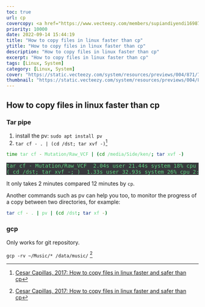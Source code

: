 ```yaml
---
toc: true
url: cp
covercopy: <a href="https://www.vecteezy.com/members/supiandiyendi169870">© supiandiyendi169870</a>
priority: 10000
date: 2022-09-14 15:44:19
title: "How to copy files in linux faster than cp"
ytitle: "How to copy files in linux faster than cp"
description: "How to copy files in linux faster than cp"
excerpt: "How to copy files in linux faster than cp"
tags: [Linux, System]
category: [Linux, System]
cover: "https://static.vecteezy.com/system/resources/previews/004/871/788/non_2x/keyboard-keys-ctrl-c-and-ctrl-v-copy-and-paste-the-key-shortcuts-computer-icon-on-yellow-background-free-vector.jpg"
thumbnail: "https://static.vecteezy.com/system/resources/previews/004/871/788/non_2x/keyboard-keys-ctrl-c-and-ctrl-v-copy-and-paste-the-key-shortcuts-computer-icon-on-yellow-background-free-vector.jpg"
---
```



## How to copy files in linux faster than cp


### Tar pipe
1. install the pv: `sudo apt install pv`
2. `tar cf - . | (cd /dst; tar xvf -)`[^Cesar_Capillas_17]

```bash
time tar cf - Mutation/Raw_VCF | (cd /media/Side/ken/; tar xvf -)
```
<pre>
tar cf - Mutation/Raw_VCF  2.04s user 21.44s system 18% cpu 2:06.94 total
( cd /dst; tar xvf -; )  1.33s user 32.93s system 26% cpu 2:06.94 total
</pre>

It only takes 2 minutes compared 12 minutes by `cp`.

Another commands such as pv can help you too, to monitor the progress of a copy between two directories, for example:

```bash
tar cf - . | pv | (cd /dst; tar xf -)
```

### gcp

Only works for git repository.

`gcp -rv ~/Music/* /data/music/` [^Cesar_Capillas_17]










[^Cesar_Capillas_17]: [Cesar Capillas, 2017: How to copy files in linux faster and safer than cp](https://www.zylk.net/en/web-2-0/blog/-/blogs/how-to-copy-files-in-linux-faster-and-safer-than-cp)



























































<style>
pre {
  background-color:#38393d;
  color: #5fd381;
}
</style>

